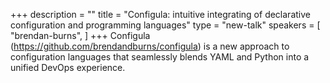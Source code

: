 +++
description = ""
title = "Configula: intuitive integrating of declarative configuration and programming languages"
type = "new-talk"
speakers = [
        "brendan-burns",
]
+++
Configula (https://github.com/brendandburns/configula) is a new approach to configuration languages that seamlessly blends YAML and Python into a unified DevOps experience.